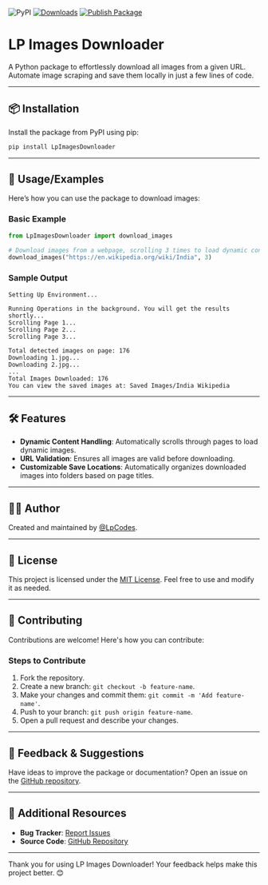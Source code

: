 
![PyPI](https://img.shields.io/pypi/v/lpimagesdownloader)
[![Downloads](https://static.pepy.tech/personalized-badge/lpimagesdownloader?period=total&units=international_system&left_color=black&right_color=brightgreen&left_text=Downloads)](https://pepy.tech/project/lpimagesdownloader)
[![Publish Package](https://github.com/LpCodes/LP-All-Images-Downloader/actions/workflows/python-publish.yml/badge.svg)](https://github.com/LpCodes/LP-All-Images-Downloader/actions/workflows/python-publish.yml)

# LP Images Downloader

A Python package to effortlessly download all images from a given URL. Automate image scraping and save them locally in just a few lines of code.

---

## 📦 Installation

Install the package from PyPI using pip:

```bash
pip install LpImagesDownloader
```

---

## 🚀 Usage/Examples

Here’s how you can use the package to download images:

### Basic Example

```python
from LpImagesDownloader import download_images

# Download images from a webpage, scrolling 3 times to load dynamic content
download_images("https://en.wikipedia.org/wiki/India", 3)
```

### Sample Output

```
Setting Up Environment...

Running Operations in the background. You will get the results shortly...
Scrolling Page 1...
Scrolling Page 2...
Scrolling Page 3...

Total detected images on page: 176
Downloading 1.jpg...
Downloading 2.jpg...
...
Total Images Downloaded: 176
You can view the saved images at: Saved Images/India Wikipedia
```

---

## 🛠️ Features

- **Dynamic Content Handling**: Automatically scrolls through pages to load dynamic images.
- **URL Validation**: Ensures all images are valid before downloading.
- **Customizable Save Locations**: Automatically organizes downloaded images into folders based on page titles.

---

## 🧑‍💻 Author

Created and maintained by [@LpCodes](https://github.com/LpCodes).

---

## 📜 License

This project is licensed under the [MIT License](https://choosealicense.com/licenses/mit/). Feel free to use and modify it as needed.

---

## 🤝 Contributing

Contributions are welcome! Here's how you can contribute:

### Steps to Contribute
1. Fork the repository.
2. Create a new branch: `git checkout -b feature-name`.
3. Make your changes and commit them: `git commit -m 'Add feature-name'`.
4. Push to your branch: `git push origin feature-name`.
5. Open a pull request and describe your changes.

---

## 🌟 Feedback & Suggestions

Have ideas to improve the package or documentation? Open an issue on the [GitHub repository](https://github.com/LpCodes/LP-All-Images-Downloader/issues).

---

## 📝 Additional Resources

- **Bug Tracker**: [Report Issues](https://github.com/LpCodes/LP-All-Images-Downloader/issues)
- **Source Code**: [GitHub Repository](https://github.com/LpCodes/LP-All-Images-Downloader)

---

Thank you for using LP Images Downloader! Your feedback helps make this project better. 😊


